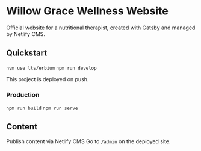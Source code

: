 # Willow Grace Wellness Website
Official website for a nutritional therapist, created with Gatsby and managed by Netlify CMS.

## Quickstart
`nvm use lts/erbium`
`npm run develop`

This project is deployed on push.

### Production
`npm run build`
`npm run serve`

## Content 

Publish content via Netlify CMS
Go to `/admin` on the deployed site.
